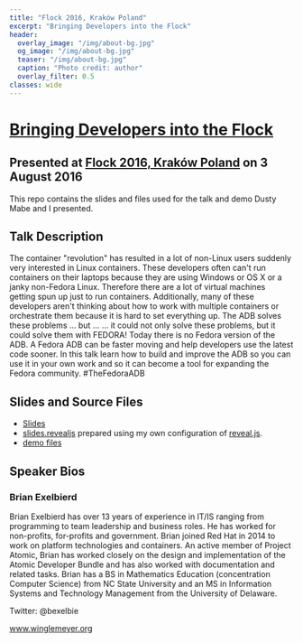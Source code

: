 ```yaml
---
title: "Flock 2016, Kraków Poland"
excerpt: "Bringing Developers into the Flock"
header:
  overlay_image: "/img/about-bg.jpg"
  og_image: "/img/about-bg.jpg"
  teaser: "/img/about-bg.jpg"
  caption: "Photo credit: author"
  overlay_filter: 0.5
classes: wide
---
```


# [Bringing Developers into the Flock](https://flock2016.sched.org/event/3bb106c028feddc9a0e92a53a0ee5288)

## Presented at [Flock 2016, Kraków Poland](https://flocktofedora.org) on 3 August 2016

This repo contains the slides and files used for the talk and demo Dusty
Mabe and I presented.

## Talk Description

The container "revolution" has resulted in a lot of non-Linux users
suddenly very interested in Linux containers. These developers often
can't run containers on their laptops because they are using Windows or
OS X or a janky non-Fedora Linux. Therefore there are a lot of virtual
machines getting spun up just to run containers. Additionally, many
of these developers aren't thinking about how to work with multiple
containers or orchestrate them because it is hard to set everything
up. The ADB solves these problems ... but ... ... it could not only
solve these problems, but it could solve them with FEDORA! Today there
is no Fedora version of the ADB. A Fedora ADB can be faster moving and
help developers use the latest code sooner. In this talk learn how to
build and improve the ADB so you can use it in your own work and so it
can become a tool for expanding the Fedora community. #TheFedoraADB

## Slides and Source Files

* [Slides](slides.html)
* [slides.revealjs](slides.revealjs.txt) prepared using my own configuration of [reveal.js](../tools/README.md).
* [demo files](https://github.com/bexelbie/bexelbie-talks-demos/tree/master/Flock.2016.developers)

## Speaker Bios

### Brian Exelbierd

Brian Exelbierd has over 13 years of experience in IT/IS ranging from
programming to team leadership and business roles. He has worked for
non-profits, for-profits and government. Brian joined Red Hat in 2014 to
work on platform technologies and containers. An active member of Project
Atomic, Brian has worked closely on the design and implementation of
the Atomic Developer Bundle and has also worked with documentation and
related tasks. Brian has a BS in Mathematics Education (concentration
Computer Science) from NC State University and an MS in Information
Systems and Technology Management from the University of Delaware.

Twitter: @bexelbie

www.winglemeyer.org
